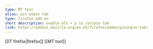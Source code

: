 ```yaml
---
type: MT tool
alias: pin-unpin tab 
type: firefox-add-on
short description: enable alt + p to (un)pin tab
link: https://addons.mozilla.org/en-US/firefox/addon/pinunpin-tab/
---
```

 [[IT firefox|firefox]]
 [[MT tool]]

